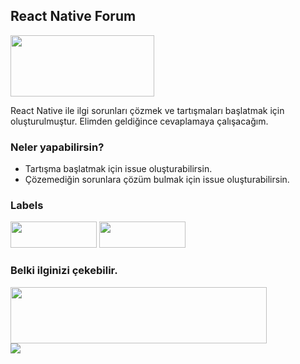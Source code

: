 ## React Native Forum

<image src="./resources/images/logo.png" width="230" height="98">

React Native ile ilgi sorunları çözmek ve tartışmaları başlatmak için oluşturulmuştur. Elimden geldiğince cevaplamaya çalışacağım.

### Neler yapabilirsin?
* Tartışma başlatmak için issue oluşturabilirsin.
* Çözemediğin sorunlara çözüm bulmak için issue oluşturabilirsin.

### Labels
<image src="./resources/images/tartisma.png" width="138" height="42">
<image src="./resources/images/yardim-istegi.png" width="138" height="42">

### Belki ilginizi çekebilir.

<a href="https://github.com/burhanyilmaz/react-native-articles">
<image src="https://raw.githubusercontent.com/burhanyilmaz/react-native-articles/master/resources/images/logo.png" width="410" height="90">
</a><br>
<a href="https://github.com/burhanyilmaz/Greener">
<image src="https://raw.githubusercontent.com/burhanyilmaz/Greener/master/resource/images/logo.png">
</a>
